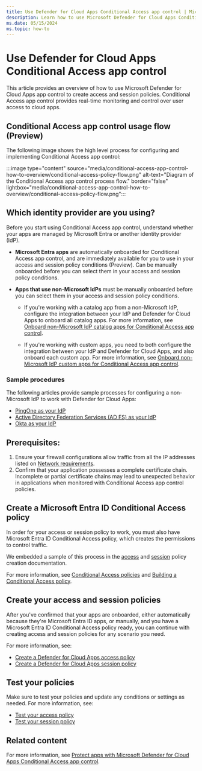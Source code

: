 ```yaml
---
title: Use Defender for Cloud Apps Conditional Access app control | Microsoft Defender for Cloud Apps
description: Learn how to use Microsoft Defender for Cloud Apps Conditional Access app control to create access and session policies for real-time monitoring and control over access to cloud apps.
ms.date: 05/15/2024
ms.topic: how-to
---
```


# Use Defender for Cloud Apps Conditional Access app control

This article provides an overview of how to use Microsoft Defender for Cloud Apps app control to create access and session policies. Conditional Access app control provides real-time monitoring and control over user access to cloud apps.

## Conditional Access app control usage flow (Preview)

The following image shows the high level process for configuring and implementing Conditional Access app control:

:::image type="content" source="media/conditional-access-app-control-how-to-overview/conditional-access-policy-flow.png" alt-text="Diagram of the Conditional Access app control process flow." border="false" lightbox="media/conditional-access-app-control-how-to-overview/conditional-access-policy-flow.png":::

## Which identity provider are you using?

Before you start using Conditional Access app control, understand whether your apps are managed by Microsoft Entra or another identity provider (IdP). 

- **Microsoft Entra apps** are automatically onboarded for Conditional Access app control, and are immediately available for you to use in your access and session policy conditions (Preview). Can be manually onboarded before you can select them in your access and session policy conditions.

- **Apps that use non-Microsoft IdPs** must be manually onboarded before you can select them in your access and session policy conditions.

    - If you're working with a catalog app from a non-Microsoft IdP, configure the integration between your IdP and Defender for Cloud Apps to onboard all catalog apps. For more information, see [Onboard non-Microsoft IdP catalog apps for Conditional Access app control](proxy-deployment-featured-idp.md).

    - If you're working with custom apps, you need to both configure the integration between your IdP and Defender for Cloud Apps, and also onboard each custom app. For more information, see [Onboard non-Microsoft IdP custom apps for Conditional Access app control](proxy-deployment-any-app-idp.md).

### Sample procedures

The following articles provide sample processes for configuring a non-Microsoft IdP to work with Defender for Cloud Apps:

- [PingOne as your IdP](proxy-idp-pingone.md)
- [Active Directory Federation Services (AD FS) as your IdP](proxy-idp-adfs.md)
- [Okta as your IdP](proxy-idp-okta.md)

## Prerequisites: 

1. Ensure your firewall configurations allow traffic from all the IP addresses listed on [Network requirements](network-requirements.md).
1. Confirm that your application possesses a complete certificate chain. Incomplete or partial certificate chains may lead to unexpected behavior in applications when monitored with Conditional Access app control policies.

## Create a Microsoft Entra ID Conditional Access policy

In order for your access or session policy to work, you must also have Microsoft Entra ID Conditional Access policy, which creates the permissions to control traffic.

We embedded a sample of this process in the [access](access-policy-aad.md) and [session](session-policy-aad.md) policy creation documentation. 

For more information, see [Conditional Access policies](/azure/active-directory/conditional-access/overview) and [Building a Conditional Access policy](/entra/identity/conditional-access/concept-conditional-access-policies).

## Create your access and session policies

After you've confirmed that your apps are onboarded, either automatically because they're Microsoft Entra ID apps, or manually, and you have a Microsoft Entra ID Conditional Access policy ready, you can continue with creating access and session policies for any scenario you need.

For more information, see:

- [Create a Defender for Cloud Apps access policy](access-policy-aad.md#create-a-defender-for-cloud-apps-access-policy)
- [Create a Defender for Cloud Apps session policy](session-policy-aad.md#create-a-defender-for-cloud-apps-session-policy)

## Test your policies

Make sure to test your policies and update any conditions or settings as needed. For more information, see:

- [Test your access policy](access-policy-aad.md#test-your-policy)
- [Test your session policy](session-policy-aad.md#test-your-policy)

## Related content

For more information, see [Protect apps with Microsoft Defender for Cloud Apps Conditional Access app control](proxy-intro-aad.md).
